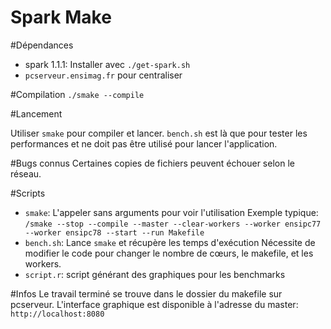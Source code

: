 Spark Make
===

#Dépendances

* spark 1.1.1: Installer avec `./get-spark.sh`
* `pcserveur.ensimag.fr` pour centraliser

#Compilation
`./smake --compile`

#Lancement

Utiliser `smake` pour compiler et lancer.
`bench.sh` est là que pour tester les performances et ne doit pas être utilisé
pour lancer l'application.

#Bugs connus
Certaines copies de fichiers peuvent échouer selon le réseau.

#Scripts

* `smake`: L'appeler sans arguments pour voir l'utilisation
Exemple typique: `/smake --stop --compile --master --clear-workers --worker
ensipc77 --worker ensipc78 --start --run Makefile`
* `bench.sh`: Lance `smake` et récupère les temps d'exécution
Nécessite de modifier le code pour changer le nombre de cœurs, le makefile,
et les workers.
* `script.r`: script générant des graphiques pour les benchmarks

#Infos
Le travail terminé se trouve dans le dossier du makefile sur
pcserveur.  L'interface graphique est disponible à l'adresse du master:
`http://localhost:8080`

